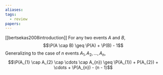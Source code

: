 ```yaml
---
aliases: 
tags:
  - review
papers:
---
```

[[bertsekas2008introduction]]
For any two events $A$ and $B$,
$$\P(A \cap B) \geq \P(A) + \P(B) - 1$$
Generalizing to the case of $n$ events $A_{1}, A_{2}, \ldots, A_{n}$, 
$$\P(A_{1} \cap A_{2} \cap \cdots \cap A_{n}) \geq \P(A_{1}) + P(A_{2}) + \cdots + \P(A_{n}) - (n - 1)$$
